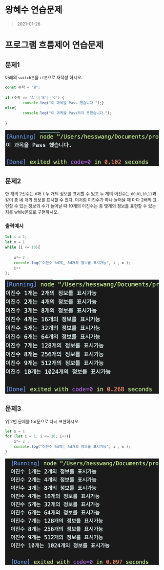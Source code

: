 # 왕혜수 연습문제

> 2021-01-26

# 프로그램 흐름제어 연습문제

## 문제1
아래의 `switch문`을 `if문`으로 재작성 하시오.


```javascript
const 수학 = "B";

if (수학 == 'A'||'B'||'C') {
        console.log("이 과목을 Pass 했습니다.");}
else{
        console.log("이 과목을 Pass하지 못했습니다.");

}
```
![실행결과의스크린샷](연습문제1.png)



## 문제2

한 개의 2진수는 `0`과 `1` 두 개의 정보를 표시할 수 있고 두 개의 이진수는 `00`,`01`,`10`,`11`과 같이 총 네 개의 정보를 표시할 수 있다. 이처럼 이진수가 하나 늘어날 때 마다 2배씩 표현할 수 있는 정보의 수가 늘어날 때 10개의 이진수는 총 몇개의 정보를 표현할 수 있는지를 while문으로 구현하시오.

### 출력예시

```javascript
let i = 1;
let x = 1
while (i <= 10){
    
    x*= 2 ;
    console.log("이진수 %d개는 %d개의 정보를 표시가능", i , x );
    i++
};
```
![실행결과의스크린샷](while.png)


## 문제3

위 2번 문제를 for문으로 다시 표현하시오.
```javascript
let x = 1
for (let i = 1; i <= 10; i++){
    x*= 2 ;
    console.log("이진수 %d개는 %d개의 정보를 표시가능", i , x );
}
```
![실행결과의스크린샷](for.png)